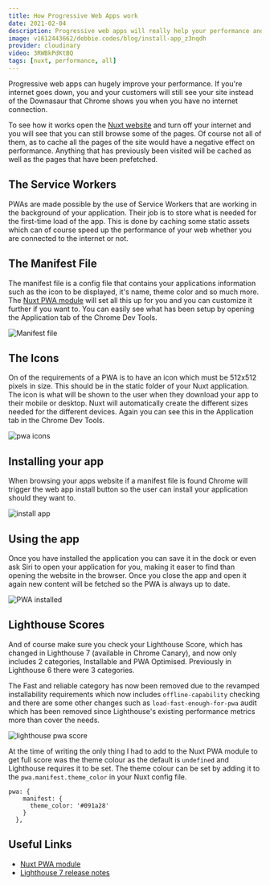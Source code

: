 ```yaml
---
title: How Progressive Web Apps work
date: 2021-02-04
description: Progressive web apps will really help your performance and you can install them on your home screen or desktop and have that app like feel for your website. Let's have a look at how they work.
image: v1612443662/debbie.codes/blog/install-app_z3nqdh
provider: cloudinary
video: 3RWBkPdKtBQ
tags: [nuxt, performance, all]
---
```


Progressive web apps can hugely improve your performance. If you're internet goes down, you and your customers will still see your site instead of the Downasaur that Chrome shows you when you have no internet connection.

To see how it works open the [Nuxt website](https://nuxtjs.org/) and turn off your internet and you will see that you can still browse some of the pages. Of course not all of them, as to cache all the pages of the site would have a negative effect on performance. Anything that has previously been visited will be cached as well as the pages that have been prefetched.

## The Service Workers

PWAs are made possible by the use of Service Workers that are working in the background of your application. Their job is to store what is needed for the first-time load of the app. This is done by caching some static assets which can of course speed up the performance of your web whether you are connected to the internet or not.

## The Manifest File

The manifest file is a config file that contains your applications information such as the icon to be displayed, it's name, theme color and so much more. The [Nuxt PWA module](https://pwa.nuxtjs.org/) will set all this up for you and you can customize it further if you want to. You can easily see what has been setup by opening the Application tab of the Chrome Dev Tools.

![Manifest file](https://res.cloudinary.com/debsobrien/image/upload/f_auto,fl_lossy,q_auto/v1612442945/debbie.codes/blog/manifest-json_px311e.png)

## The Icons

On of the requirements of a PWA is to have an icon which must be 512x512 pixels in size. This should be in the static folder of your Nuxt application. The icon is what will be shown to the user when they download your app to their mobile or desktop. Nuxt will automatically create the different sizes needed for the different devices. Again you can see this in the Application tab in the Chrome Dev Tools.

![pwa icons](https://res.cloudinary.com/debsobrien/image/upload/f_auto,fl_lossy,q_auto/v1612443336/debbie.codes/blog/pwa-icons_f28jtg.png)

## Installing your app

When browsing your apps website if a manifest file is found Chrome will trigger the web app install button so the user can install your application should they want to.

![install app](https://res.cloudinary.com/debsobrien/image/upload/v1612443662/debbie.codes/blog/install-app_z3nqdh.png)

## Using the app

Once you have installed the application you can save it in the dock or even ask Siri to open your application for you, making it easer to find than opening the website in the browser. Once you close the app and open it again new content will be fetched so the PWA is always up to date.

![PWA installed](https://res.cloudinary.com/debsobrien/image/upload/f_auto,fl_lossy,q_auto/v1612443512/debbie.codes/blog/pwa-installed_kw8gym.png)

## Lighthouse Scores

And of course make sure you check your Lighthouse Score, which has changed in Lighthouse 7 (available in Chrome Canary), and now only includes 2 categories, Installable and PWA Optimised. Previously in Lighthouse 6 there were 3 categories.

The Fast and reliable category has now been removed due to the revamped installability requirements which now includes `offline-capability` checking and there are some other changes such as `load-fast-enough-for-pwa` audit which has been removed since Lighthouse's existing performance metrics more than cover the needs.

![lighthouse pwa score](https://res.cloudinary.com/debsobrien/image/upload/f_auto,fl_lossy,q_auto/v1612444177/debbie.codes/blog/lighthouse_cwbemf.png)

At the time of writing the only thing I had to add to the Nuxt PWA module to get full score was the theme colour as the default is `undefined` and Lighthouse requires it to be set. The theme colour can be set by adding it to the `pwa.manifest.theme_color` in your Nuxt config file.

```js{}[nuxt.config.js]
pwa: {
    manifest: {
      theme_color: '#091a28'
    }
  },
```

## Useful Links

- [Nuxt PWA module](https://pwa.nuxtjs.org/)
- [Lighthouse 7 release notes](https://github.com/GoogleChrome/lighthouse/releases)
